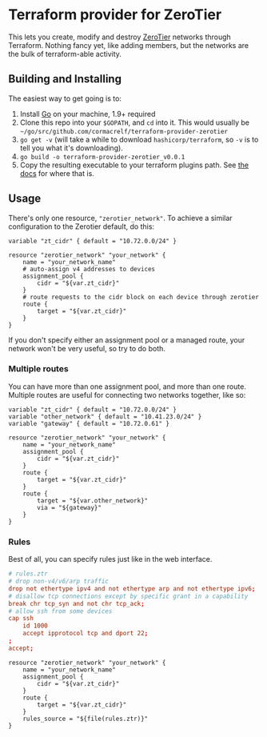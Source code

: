 # Terraform provider for ZeroTier

This lets you create, modify and destroy [ZeroTier](https://zerotier.com) networks through Terraform.
Nothing fancy yet, like adding members, but the networks are the bulk of
terraform-able activity.

## Building and Installing

The easiest way to get going is to:

1. Install [Go](http://www.golang.org/) on your machine, 1.9+ required
2. Clone this repo into your `$GOPATH`, and `cd` into it. This would usually be
   `~/go/src/github.com/cormacrelf/terraform-provider-zerotier`
3. `go get -v` (will take a while to download `hashicorp/terraform`, so `-v` is to tell you what it's downloading).
4. `go build -o terraform-provider-zerotier_v0.0.1`
5. Copy the resulting executable to your terraform plugins path. See [the
   docs](https://www.terraform.io/docs/plugins/basics.html#installing-a-plugin)
   for where that is.

## Usage

There's only one resource, `"zerotier_network"`. To achieve a similar
configuration to the Zerotier default, do this:

```hcl
variable "zt_cidr" { default = "10.72.0.0/24" }

resource "zerotier_network" "your_network" {
    name = "your_network_name"
    # auto-assign v4 addresses to devices
    assignment_pool {
        cidr = "${var.zt_cidr}"
    }
    # route requests to the cidr block on each device through zerotier
    route {
        target = "${var.zt_cidr}"
    }
}
```

If you don't specify either an assignment pool or a managed route, your network
won't be very useful, so try to do both.

### Multiple routes

You can have more than one assignment pool, and more than one route. Multiple
routes are useful for connecting two networks together, like so:

```hcl
variable "zt_cidr" { default = "10.72.0.0/24" }
variable "other_network" { default = "10.41.23.0/24" }
variable "gateway" { default = "10.72.0.61" }

resource "zerotier_network" "your_network" {
    name = "your_network_name"
    assignment_pool {
        cidr = "${var.zt_cidr}"
    }
    route {
        target = "${var.zt_cidr}"
    }
    route {
        target = "${var.other_network}"
        via = "${gateway}"
    }
}
```

### Rules

Best of all, you can specify rules just like in the web interface.

```conf
# rules.ztr
# drop non-v4/v6/arp traffic
drop not ethertype ipv4 and not ethertype arp and not ethertype ipv6;
# disallow tcp connections except by specific grant in a capability
break chr tcp_syn and not chr tcp_ack;
# allow ssh from some devices
cap ssh
    id 1000
    accept ipprotocol tcp and dport 22;
;
accept;
```

```hcl
resource "zerotier_network" "your_network" {
    name = "your_network_name"
    assignment_pool {
        cidr = "${var.zt_cidr}"
    }
    route {
        target = "${var.zt_cidr}"
    }
    rules_source = "${file(rules.ztr)}"
}
```
